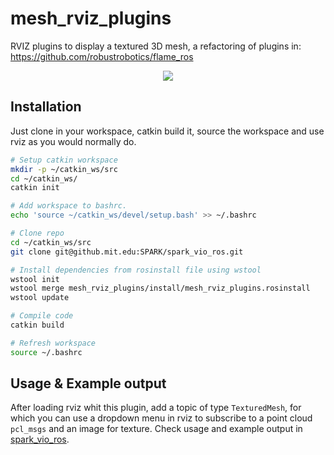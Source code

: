# mesh_rviz_plugins
RVIZ plugins to display a textured 3D mesh, a refactoring of plugins in: https://github.com/robustrobotics/flame_ros

<div align="center">
    <img src="docs/media/SparkVIO_ROS_mesh.gif">
</div>

## Installation

Just clone in your workspace, catkin build it, source the workspace and use rviz as you would normally do.

```bash
# Setup catkin workspace
mkdir -p ~/catkin_ws/src
cd ~/catkin_ws/
catkin init

# Add workspace to bashrc.
echo 'source ~/catkin_ws/devel/setup.bash' >> ~/.bashrc

# Clone repo
cd ~/catkin_ws/src
git clone git@github.mit.edu:SPARK/spark_vio_ros.git

# Install dependencies from rosinstall file using wstool
wstool init
wstool merge mesh_rviz_plugins/install/mesh_rviz_plugins.rosinstall
wstool update

# Compile code
catkin build

# Refresh workspace
source ~/.bashrc
```

## Usage & Example output

After loading rviz whit this plugin, add a topic of type `TexturedMesh`, for which you can use a dropdown menu in rviz to subscribe to a point cloud `pcl_msgs` and an image for texture.
Check usage and example output in [spark_vio_ros](https://github.mit.edu/SPARK/spark_vio_ros).
